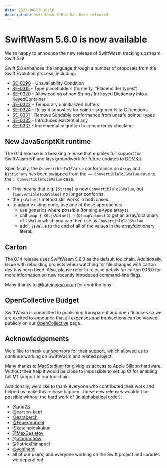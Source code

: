 ```yaml
---
date: 2022-04-28 10:10
description: SwiftWasm 5.6.0 has been released.
---
```


# SwiftWasm 5.6.0 is now available

We're happy to announce the new release of SwiftWasm tracking upstream Swift 5.6!

Swift 5.6 enhances the language through a number of proposals from the Swift Evolution process, including:

- [SE-0290](https://github.com/apple/swift-evolution/blob/main/proposals/0290-negative-availability.md) - Unavailability Condition
- [SE-0315](https://github.com/apple/swift-evolution/blob/main/proposals/0315-placeholder-types.md) - Type placeholders (formerly, “Placeholder types”)
- [SE-0320](https://github.com/apple/swift-evolution/blob/main/proposals/0320-codingkeyrepresentable.md) - Allow coding of non String / Int keyed Dictionary into a KeyedContainer
- [SE-0322](https://github.com/apple/swift-evolution/blob/main/proposals/0322-temporary-buffers.md) - Temporary uninitialized buffers
- [SE-0324](https://github.com/apple/swift-evolution/blob/main/proposals/0324-c-lang-pointer-arg-conversion.md) - Relax diagnostics for pointer arguments to C functions
- [SE-0331](https://github.com/apple/swift-evolution/blob/main/proposals/0331-remove-sendable-from-unsafepointer.md) - Remove Sendable conformance from unsafe pointer types
- [SE-0335](https://github.com/apple/swift-evolution/blob/main/proposals/0335-existential-any.md) - Introduces existential any
- [SE-0337](https://github.com/apple/swift-evolution/blob/main/proposals/0337-support-incremental-migration-to-concurrency-checking.md) - Incremental migration to concurrency checking

## New JavaScriptKit runtime

The 0.14 release is a breaking release that enables full support for SwiftWasm 5.6 and lays groundwork for future updates to [DOMKit](https://github.com/swiftwasm/DOMKit/).

Specifically, the `ConvertibleToJSValue` conformance on `Array` and `Dictionary` has been swapped from the `== ConvertibleToJSValue` case to the `: ConvertibleToJSValue` case.

- This means that e.g. `[String]` is now `ConvertibleToJSValue`, but `[ConvertibleToJSValue]` no longer conforms.
- the `jsValue()` method still works in both cases.
- to adapt existing code, use one of these approaches:
  - use generics where possible (for single-type arrays)
  - call `.map { $0.jsValue() }` (or `mapValues`) to get an array/dictionary of `JSValue` which you can then use as `ConvertibleToJSValue`
  - add `.jsValue` to the end of all of the values in the array/dictionary literal.

## Carton

The 0.14 release uses SwiftWasm 5.6.0 as the default toolchain. Additionally, issue with rebuilding projects when watching for file changes with carton dev has been fixed. Also, please refer to release details for carton 0.13.0 for more information on new recently introduced command-line flags.

Many thanks to [@kateinoigakukun](https://github.com/kateinoigakukun) for contributions!

## OpenCollective Budget

SwiftWasm is committed to publishing transparent and open finances so we are excited to announce that all expenses and transactions can be viewed publicly on our [OpenCollective](https://opencollective.com/swiftwasm) page.

## Acknowledgements

We'd like to thank [our sponsors](https://github.com/sponsors/swiftwasm) for their support, which
allowed us to continue working on SwiftWasm and related project.

Many thanks to [MacStadium](https://www.macstadium.com) for giving us access to Apple Silicon hardware.
Without their help it would be close to impossible to set up CI for enabling full M1 support in our toolchain.

Additionally, we'd like to thank everyone who contributed their work and helped us make this release
happen. These new releases wouldn't be possible without the hard work of (in alphabetical order):

- [@agg23](https://github.com/agg23)
- [@carson-katri](https://github.com/carson-katri)
- [@ezraberch](https://github.com/ezraberch)
- [@Feuermurmel](https://github.com/Feuermurmel)
- [@kateinoigakukun](https://github.com/kateinoigakukun)
- [@MaxDesiatov](https://github.com/MaxDesiatov)
- [@mbrandonw](https://github.com/mbrandonw)
- [@PatrickPijnappel](https://github.com/PatrickPijnappel)
- [@yonihemi](https://github.com/yonihemi/)
- all of our users, and everyone working on the Swift project and libraries we depend on!
